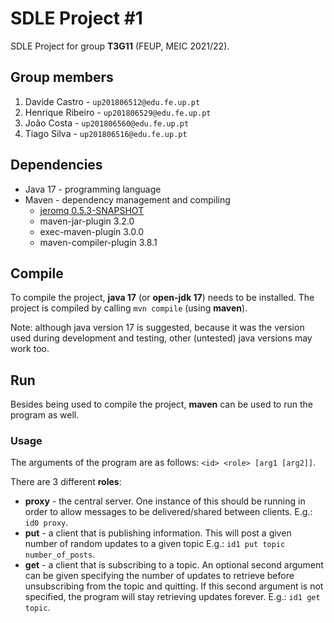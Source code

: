 # SDLE Project #1

SDLE Project for group **T3G11** (FEUP, MEIC 2021/22).

## Group members

1. Davide Castro - `up201806512@edu.fe.up.pt`
2. Henrique Ribeiro - `up201806529@edu.fe.up.pt`
3. João Costa - `up201806560@edu.fe.up.pt`
4. Tiago Silva - `up201806516@edu.fe.up.pt`

## Dependencies

- Java 17 - programming language
- Maven - dependency management and compiling
  - [jeromq 0.5.3-SNAPSHOT](https://github.com/zeromq/jeromq)
  - maven-jar-plugin 3.2.0
  - exec-maven-plugin 3.0.0
  - maven-compiler-plugin 3.8.1

## Compile

To compile the project, **java 17** (or **open-jdk 17**) needs to be installed.
The project is compiled by calling `mvn compile` (using **maven**).

Note: although java version 17 is suggested, because it was the version used
during development and testing, other (untested) java versions may work too.

## Run

Besides being used to compile the project, **maven** can be used to run the
program as well.

### Usage

The arguments of the program are as follows: `<id> <role> [arg1 [arg2]]`.

There are 3 different **roles**:

- **proxy** - the central server. One instance of this should be running in
  order to allow messages to be delivered/shared between clients. E.g.:
  `id0 proxy`.
- **put** - a client that is publishing information. This will post a given
  number of random updates to a given topic E.g.:
  `id1 put topic number_of_posts`.
- **get** - a client that is subscribing to a topic. An optional second argument
  can be given specifying the number of updates to retrieve before unsubscribing
  from the topic and quitting. If this second argument is not specified, the
  program will stay retrieving updates forever. E.g.: `id1 get topic`.
